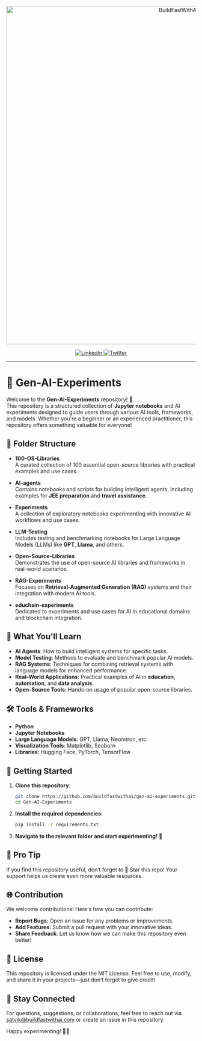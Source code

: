 <p align="center">
  <a href="https://www.buildfastwithai.com/">
    <img src="https://github.com/shubh-vedi/gen-ai-experiments/blob/main/Banner.png" width="900px" alt="BuildFastWithAI">
  </a>
</p>


<p align="center">
  <a href="https://www.linkedin.com/company/build-fast-with-ai/">
    <img src="https://img.shields.io/badge/-Follow%20BuildFast%20With%20AI-blue?logo=linkedin&style=flat-square" alt="LinkedIn">
  </a>
  
  <a href="https://x.com/BuildFastWithAI">
    <img src="https://img.shields.io/twitter/follow/BuildFastWithAI" alt="Twitter">
  </a>
</p>

<hr/>

# 🌟 Gen-AI-Experiments

Welcome to the **Gen-AI-Experiments** repository! 🚀  
This repository is a structured collection of **Jupyter notebooks** and AI experiments designed to guide users through various AI tools, frameworks, and models. Whether you're a beginner or an experienced practitioner, this repository offers something valuable for everyone!

## 📂 Folder Structure

- **100-OS-Libraries**  
  A curated collection of 100 essential open-source libraries with practical examples and use cases.

- **AI-agents**  
  Contains notebooks and scripts for building intelligent agents, including examples for **JEE preparation** and **travel assistance**.

- **Experiments**  
  A collection of exploratory notebooks experimenting with innovative AI workflows and use cases.

- **LLM-Testing**  
  Includes testing and benchmarking notebooks for Large Language Models (LLMs) like **GPT**, **Llama**, and others.

- **Open-Source-Libraries**  
  Demonstrates the use of open-source AI libraries and frameworks in real-world scenarios.

- **RAG-Experiments**  
  Focuses on **Retrieval-Augmented Generation (RAG)** systems and their integration with modern AI tools.

- **educhain-experiments**  
  Dedicated to experiments and use cases for AI in educational domains and blockchain integration.

## 🌟 What You'll Learn

- **AI Agents**: How to build intelligent systems for specific tasks.  
- **Model Testing**: Methods to evaluate and benchmark popular AI models.  
- **RAG Systems**: Techniques for combining retrieval systems with language models for enhanced performance.  
- **Real-World Applications**: Practical examples of AI in **education**, **automation**, and **data analysis**.  
- **Open-Source Tools**: Hands-on usage of popular open-source libraries.  

## 🛠️ Tools & Frameworks

- **Python**  
- **Jupyter Notebooks**  
- **Large Language Models**: GPT, Llama, Neomtron, etc.  
- **Visualization Tools**: Matplotlib, Seaborn  
- **Libraries**: Hugging Face, PyTorch, TensorFlow  

## 🚀 Getting Started

1. **Clone this repository**:  
   ```bash
   git clone https://github.com/buildfastwithai/gen-ai-experiments.git
   cd Gen-AI-Experiments
   ```

2. **Install the required dependencies**:  
   ```bash
   pip install -r requirements.txt
   ```

3. **Navigate to the relevant folder and start experimenting!** 🚀

## 🌟 Pro Tip
If you find this repository useful, don’t forget to 🌟 Star this repo! Your support helps us create even more valuable resources.

## 🌐 Contribution
We welcome contributions! Here's how you can contribute:

- **Report Bugs**: Open an issue for any problems or improvements.
- **Add Features**: Submit a pull request with your innovative ideas.
- **Share Feedback**: Let us know how we can make this repository even better!

## 📄 License
This repository is licensed under the MIT License. Feel free to use, modify, and share it in your projects—just don’t forget to give credit!

## 💬 Stay Connected
For questions, suggestions, or collaborations, feel free to reach out via satvik@buildfastwithai.com or create an issue in this repository.

Happy experimenting! 🤖✨

